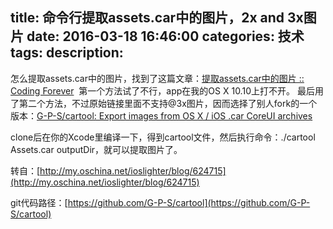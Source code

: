 title: 命令行提取assets.car中的图片，2x and 3x图片
date: 2016-03-18 16:46:00
categories: 技术
tags: 
description:
---
怎么提取assets.car中的图片，找到了这篇文章：[提取assets.car中的图片
 :: Coding Forever](http://io.diveinedu.com/2015/01/15/%E6%8F%90%E5%8F%96Assets.car%E4%B8%AD%E7%9A%84%E5%9B%BE%E7%89%87.html) 
第一个方法试了不行，app在我的OS X 10.10上打不开。
最后用了第二个方法，不过原始链接里面不支持@3x图片，因而选择了别人fork的一个版本：[G-P-S/cartool: Export images
 from OS X / iOS .car CoreUI archives](https://github.com/G-P-S/cartool) 

<!--more-->

clone后在你的Xcode里编译一下，得到cartool文件，然后执行命令：./cartool Assets.car outputDir，就可以提取图片了。


转自：[http://my.oschina.net/ioslighter/blog/624715](http://my.oschina.net/ioslighter/blog/624715)

git代码路径：[https://github.com/G-P-S/cartool](https://github.com/G-P-S/cartool)


